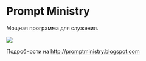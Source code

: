 # Prompt Ministry

Мощная программа для служения.

![](https://2.bp.blogspot.com/-hxRnp5ezejI/WWoNYf07ogI/AAAAAAABT9o/P5EdKp3jAcE1IMqzOhDJMIPg6I4TZxV6QCLcBGAs/s1600/Screenshot_2017-07-15-15-36-39.png)

Подробности на http://promptministry.blogspot.com
